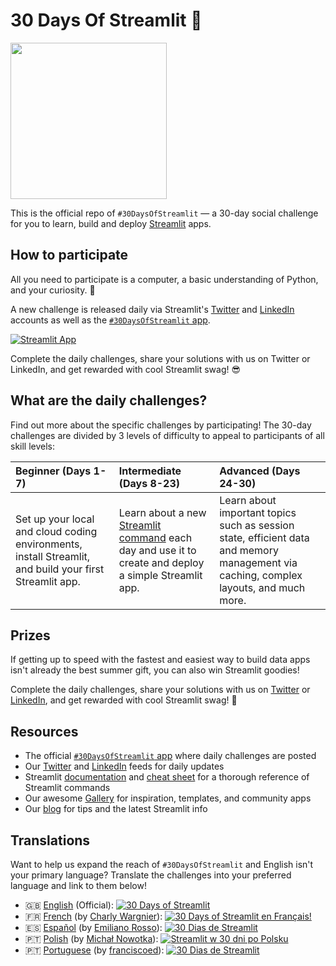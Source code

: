# 30 Days Of Streamlit 🎈

<img src='3AF34648-C61D-47CE-9E56-C496C5A7C240.jpeg' height=250>

This is the official repo of `#30DaysOfStreamlit` — a 30-day social challenge for you to learn, build and deploy [Streamlit](https://streamlit.io) apps.

## How to participate

All you need to participate is a computer, a basic understanding of Python, and your curiosity. 🧠

A new challenge is released daily via Streamlit's [Twitter](https://twitter.com/streamlit) and [LinkedIn](https://www.linkedin.com/company/streamlit/posts/?feedView=all) accounts as well as the [`#30DaysOfStreamlit` app](https://share.streamlit.io/streamlit/30days/).

[![Streamlit App](https://static.streamlit.io/badges/streamlit_badge_black_white.svg)](https://share.streamlit.io/streamlit/30days/)

Complete the daily challenges, share your solutions with us on Twitter or LinkedIn, and get rewarded with cool Streamlit swag! 😎

## What are the daily challenges?

Find out more about the specific challenges by participating! The 30-day challenges are divided by 3 levels of difficulty to appeal to participants of all skill levels:

| Beginner (Days 1-7) | Intermediate (Days 8-23) | Advanced (Days 24-30) |
| :---        |    :----   |          :--- |
| Set up your local and cloud coding environments, install Streamlit, and build your first Streamlit app.| Learn about a new [Streamlit command](https://docs.streamlit.io/library/api-reference) each day and use it to create and deploy a simple Streamlit app. | Learn about important topics such as session state, efficient data and memory management via caching, complex layouts, and much more.

## Prizes

If getting up to speed with the fastest and easiest way to build data apps isn't already the best summer gift, you can also win Streamlit goodies!

Complete the daily challenges, share your solutions with us on [Twitter](https://twitter.com/streamlit) or [LinkedIn](https://www.linkedin.com/company/streamlit/posts/?feedView=all), and get rewarded with cool Streamlit swag! 🎁

## Resources

- The official [`#30DaysOfStreamlit` app](https://share.streamlit.io/streamlit/30days/) where daily challenges are posted
- Our [Twitter](https://twitter.com/streamlit) and [LinkedIn](https://www.linkedin.com/company/streamlit/posts/?feedView=all) feeds for daily updates
- Streamlit [documentation](https://docs.streamlit.io/) and [cheat sheet](https://docs.streamlit.io/library/cheatsheet) for a thorough reference of Streamlit commands
- Our awesome [Gallery](https://streamlit.io/gallery) for inspiration, templates, and community apps
- Our [blog](https://blog.streamlit.io/how-to-master-streamlit-for-data-science/) for tips and the latest Streamlit info

## Translations

Want to help us expand the reach of `#30DaysOfStreamlit` and English isn't your primary language? Translate the challenges into your preferred language and link to them below!

- 🇬🇧 [English](https://github.com/streamlit/30days) (Official): [![30 Days of Streamlit](https://static.streamlit.io/badges/streamlit_badge_black_white.svg)](https://30days.streamlit.app)
- 🇫🇷 [French](https://github.com/streamlit/30days-French) (by [Charly Wargnier](https://github.com/charlyWargnier/)): [![30 Days of Streamlit en Français!](https://static.streamlit.io/badges/streamlit_badge_black_white.svg)](https://30days-in-french.streamlit.app/)
- 🇪🇸 [Español](https://github.com/streamlit/30days-spanish/) (by [Emiliano Rosso](https://github.com/arraydude)): [![30 Dias de Streamlit](https://static.streamlit.io/badges/streamlit_badge_black_white.svg)](https://30days-in-spanish.streamlit.app/)
- 🇵🇹 [Polish](https://github.com/streamlit/30days-polish) (by [Michał Nowotka](https://github.com/sfc-gh-mnowotka)): [![Streamlit w 30 dni po Polsku](https://static.streamlit.io/badges/streamlit_badge_black_white.svg)]([https://w30dni.streamlit.app/](https://w30dni.streamlit.app/))
- 🇵🇹 [Portuguese](https://github.com/franciscoed/30days) (by [franciscoed](https://github.com/franciscoed)): [![30 Dias de Streamlit](https://static.streamlit.io/badges/streamlit_badge_black_white.svg)](https://30dias.streamlit.app/)
